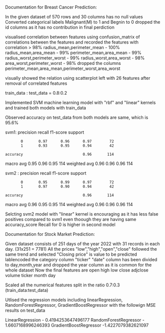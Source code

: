 Documentation for Breast Cancer Prediction:

In the given dataset of 570 rows and 30 columns has no null values
Converted categorical labels Malignant(M) to 1 and Begnin to 0
dropped the id columns as it has no contribution in final perdiction

visualised correlation between features using confusion_matrix of correlations between the features 
and recorded the features with correlation > 98%
radius_mean,perimeter_mean - 100%
radius_mean,area_mean - 99%
perimeter_mean,area_mean - 99%
radius_worst,perimeter_worst - 99%
radius_worst,area_worst - 98%
area_worst,perimeter_worst - 98%
dropped the columns perimeter_mean,area_mean,perimeter_worst,area_worst

visually showed the relation using scatterplot
left with 26 features after removal of correlated features

train_data : test_data = 0.8:0.2

Implemented SVM machine learning model with "rbf" and "linear" kernels and trained both models with train_data

Observed accuracy on test_data from both models are same, which is 95.6% 

svm1:
precision    recall  f1-score   support

           0       0.97      0.96      0.97        72
           1       0.93      0.95      0.94        42

    accuracy                           0.96       114
   macro avg       0.95      0.96      0.95       114
weighted avg       0.96      0.96      0.96       114


svm2 : 
precision    recall  f1-score   support

           0       0.95      0.99      0.97        72
           1       0.97      0.90      0.94        42

    accuracy                           0.96       114
   macro avg       0.96      0.95      0.95       114
weighted avg       0.96      0.96      0.96       114

Selcting svm2 model with "linear" kernel is encouraging as it has less false positives compared to svm1 even thoough they are having same accuracy_score
Recall for 0 is higher in second model








Documentation for Stock Market Prediction:

Given dataset consists of 251 days of the year 2022 with 31 records in each day. (31x251 = 7781) 
All the prices "low","high","open","close" followed the same trend and selected "Closing price" is value to be predicted
lablencoded the category column "ticker" 
"date" column has been divided to day,month,year and dropped the year column as it is common for the whole dataset
Now the final features are
open	high	low	close	adjclose	volume	ticker    month    day

Scaled all the numerical features
split in the ratio 0.7:0.3 (train_data:test_data)

Utlised the regression models including linearRegression, RandomForestRegressor, GradientBoostRegressor with the followign MSE results on test_data

LinearRegression  - 0.4194253647496177
RandomForestRegressor - 1.6607168996246393
GradientBoostRegressor -1.4227079382621097
